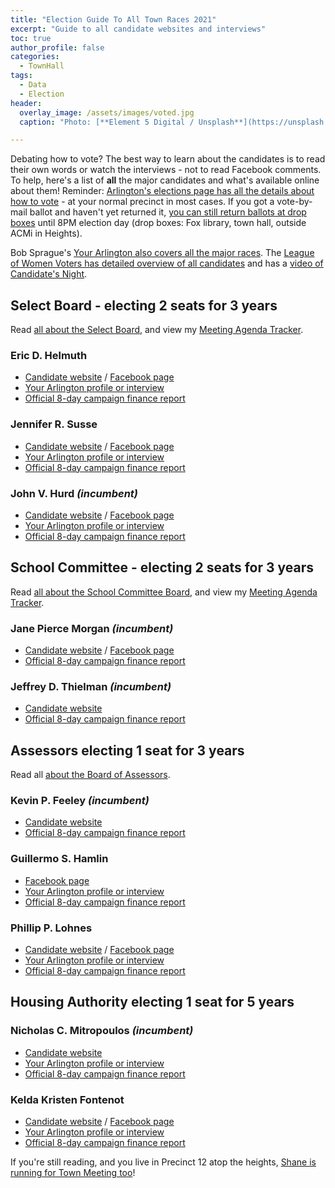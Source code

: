 ```yaml
---
title: "Election Guide To All Town Races 2021"
excerpt: "Guide to all candidate websites and interviews"
toc: true
author_profile: false
categories:
  - TownHall
tags:
  - Data
  - Election
header:
  overlay_image: /assets/images/voted.jpg
  caption: "Photo: [**Element 5 Digital / Unsplash**](https://unsplash.com/@element5digital)"

---
```


Debating how to vote?  The best way to learn about the candidates is to read their own words or watch the interviews - not to read Facebook comments.  To help, here's a list of **all** the major candidates and what's available online about them!  Reminder: [Arlington's elections page has all the details about how to vote](https://arlingtonma.gov/elections) - at your normal precinct in most cases.  If you got a vote-by-mail ballot and haven't yet returned it, [you can still return ballots at drop boxes](https://www.arlingtonma.gov/home/showpublisheddocument?id=55333) until 8PM election day (drop boxes: Fox library, town hall, outside ACMi in Heights).

Bob Sprague's [Your Arlington also covers all the major races](https://yourarlington.com/arlington-archives/town-school/elections/18112-townelection-21.html).  The [League of Women Voters has detailed overview of all candidates](http://lwva.com/LWVGuide2021.pdf) and has a [video of Candidate's Night](https://www.youtube.com/watch?v=1wbynWNckE4).


## Select Board - electing 2 seats for 3 years

Read [all about the Select Board](/townhall/#select), and view my [Meeting Agenda Tracker](/meetings/select/).

### Eric D. Helmuth
- [Candidate website](https://www.ericforselectboard.com/) / [Facebook page](http://facebook.com/ericforselectboard)
- [Your Arlington profile or interview](https://yourarlington.com/arlington-archives/town-school/elections/18145-helmuth-122920.html)
- [Official 8-day campaign finance report](https://www.arlingtonma.gov/home/showpublisheddocument?id=55664)

### Jennifer R. Susse
- [Candidate website](https://www.susseforselectboard.com/) / [Facebook page](https://www.facebook.com/susseforselectboard/)
- [Your Arlington profile or interview](https://yourarlington.com/arlington-archives/town-school/elections/18109-susse-121620.html)
- [Official 8-day campaign finance report](https://www.arlingtonma.gov/home/showpublisheddocument?id=55668)

### John V. Hurd _(incumbent)_
- [Candidate website](http://www.re-electjohnhurdselectboard.com/) / [Facebook page](https://www.facebook.com/johnhurdforselectboard)
- [Your Arlington profile or interview](https://yourarlington.com/arlington-archives/town-school/elections/18284-hurd-012721.html)
- [Official 8-day campaign finance report](https://www.arlingtonma.gov/home/showpublisheddocument?id=55672)


## School Committee - electing 2 seats for 3 years

Read [all about the School Committee Board](/townhall/#school), and view my [Meeting Agenda Tracker](/meetings/school/).

### Jane Pierce Morgan _(incumbent)_
- [Candidate website](https://www.janepmorgan.com/janepmorgan.com/Welcome.html) / [Facebook page](https://www.facebook.com/janemorganschoolcommittee/)
- [Official 8-day campaign finance report](https://www.arlingtonma.gov/home/showpublisheddocument?id=55566)

### Jeffrey D. Thielman _(incumbent)_
- [Candidate website](http://www.jeffthielman.com/) 
- [Official 8-day campaign finance report](https://www.arlingtonma.gov/home/showpublisheddocument?id=55674)


## Assessors electing 1 seat for 3 years

Read all [about the Board of Assessors](/townhall/#assessors).

### Kevin P. Feeley _(incumbent)_
- [Candidate website]()
- [Official 8-day campaign finance report](https://www.arlingtonma.gov/home/showpublisheddocument?id=55670)

### Guillermo S. Hamlin
- [Facebook page](https://www.facebook.com/gshamlinfor14/)
- [Your Arlington profile or interview](https://yourarlington.com/arlington-archives/town-school/elections/18237-hamlin-011721.html)
- [Official 8-day campaign finance report](https://www.arlingtonma.gov/home/showpublisheddocument?id=55678)

### Phillip P. Lohnes
- [Candidate website](https://www.philliplohnes.org/) / [Facebook page](https://www.facebook.com/VotePhilLohnes/)
- [Your Arlington profile or interview](https://yourarlington.com/arlington-archives/town-school/elections/18483-lohnes-030821.html)
- [Official 8-day campaign finance report](https://www.arlingtonma.gov/home/showpublisheddocument?id=55666)


## Housing Authority electing 1 seat for 5 years  

### Nicholas C. Mitropoulos _(incumbent)_
- [Candidate website](http://www.reelectnickaha.com/)
- [Your Arlington profile or interview](https://yourarlington.com/arlington-archives/town-school/elections/18540-mitropoulos-031821.html)
- [Official 8-day campaign finance report](https://www.arlingtonma.gov/home/showpublisheddocument?id=55564)

### Kelda Kristen Fontenot
- [Candidate website](https://www.votekelda.com/) / [Facebook page](https://www.facebook.com/VoteKelda)
- [Your Arlington profile or interview](https://yourarlington.com/arlington-archives/town-school/elections/18530-fontenot-031621.html)
- [Official 8-day campaign finance report](https://www.arlingtonma.gov/home/showpublisheddocument?id=55662)


If you're still reading, and you live in Precinct 12 atop the heights, [Shane is running for Town Meeting too](https://menotomymatters.com/townmeeting/campaign/)!

